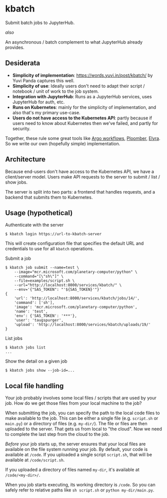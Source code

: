 # kbatch

Submit batch jobs to JupyterHub.

*also*

An asynchronous / batch complement to what JupyterHub already provides.

## Desiderata

- **Simplicity of implementation**: https://words.yuvi.in/post/kbatch/ by Yuvi Panda captures this well.
- **Simplicity of use**: Ideally users don't need to adapt their script / notebook / unit of work to the job system.
- **Integration with JupyterHub**: Runs as a JupyterHub services, uses JupyterHub for auth, etc.
- **Runs on Kubernetes**: mainly for the simplicity of implementation, and also that's my primary use-case.
- **Users do not have access to the Kubernetes API**: partly because if users need to know about Kubernetes then we've failed, and partly for security.

Together, these rule some great tools like [Argo workflows](https://argoproj.github.io/workflows), [Ploomber](https://github.com/ploomber/ploomber), [Elyra](https://github.com/elyra-ai/elyra). So we write our own (hopefully simple) implementation.

## Architecture

Because end-users don't have access to the Kubernetes API, we have a client/server model. Users make API requests to the server to submit / list / show jobs.

The server is split into two parts: a frontend that handles requests, and a backend that submits them to Kubernetes.

## Usage (hypothetical)

Authenticate with the server

```
$ kbatch login https://url-to-kbatch-server
```

This will create configuration file that specifies the default URL and credentials to use for all `kbatch` operations.

Submit a job

```console
$ kbatch job submit --name=test \
    --image="mcr.microsoft.com/planetary-computer/python" \
    --command="[\"sh\"]" \
    --file=examples/script.sh \
    --url="http://localhost:8000/services/kbatch/" \
    --env='{"SAS_TOKEN": "'${SAS_TOKEN}'"}'
{
    'url': 'http://localhost:8000/services/kbatch/jobs/14/',
    'command': ['sh'],
    'image': 'mcr.microsoft.com/planetary-computer/python',
    'name': 'test',
    'env': {'SAS_TOKEN': '***'},
    'user': 'taugspurger',
    'upload': 'http://localhost:8000/services/kbatch/uploads/19/'
}
```

List jobs

```
$ kbatch jobs list
...
```

Show the detail on a given job

```
$ kbatch jobs show --job-id=...
```

## Local file handling

Your job probably involves some local files / scripts that are used by your job. How do we get those files from your local machine to the job?

When submitting the job, you can specify the path to the local code files to make available to the job. This can be either a single file (e.g. `script.sh` or `main.py`) or a directory of files (e.g. `my-dir/`). The file or files are then uploaded to the server. That gets us from local to "the cloud". Now we need to complete the last step from the cloud to the job.

*Before* your job starts up, the server ensures that your local files are available on the file system running your job. By default, your code is available at `/code`. If you uploaded a single script `script.sh`, that will be available at `/code/script.sh`.

If you uploaded a directory of files named `my-dir`, it's available at `/code/<my-dir>/`.

When you job starts executing, its working directory is `/code`. So you can safely refer to relative paths like `sh script.sh` or `python my-dir/main.py`.